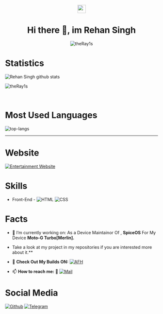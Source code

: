 <p align="center"> <img src="https://user-images.githubusercontent.com/5679180/79618120-0daffb80-80be-11ea-819e-d2b0fa904d07.gif" width="27px"><br>
<h1 align="center"> Hi there 👋, im Rehan Singh<br/> </h1></p>
<p align="center"><img src="https://github-profile-trophy.vercel.app/?username=theRay1s" alt="theRay1s" /></a> </p>

# Statistics #

![Rehan Singh github stats](https://github-readme-stats.vercel.app/api?username=theRay1s&show_icons=true&theme=tokyonight)
<p align="left"><img src="https://komarev.com/ghpvc/?username=theRay1s" alt="theRay1s" /> </p>
<br>

# Most Used Languages #

![top-langs](https://github-readme-stats.vercel.app/api/top-langs?username=theRay1s&show_icons=true&title_color=fff&icon_color=79ff97&text_color=9f9f9f&bg_color=151515)

---

# Website #
[![Entertainment Website](https://img.shields.io/badge/Ray%20Network-https%3A%2F%2Fraysnetwork.cf%2F-red)](https://raynetwork.cf/)

# Skills #

- Front-End -
![HTML](https://img.shields.io/badge/HTML%2085%25-red.svg)
![CSS](https://img.shields.io/badge/CSS%2085%25-purple.svg)


# Facts #

- 🔭 I’m currently working on: 
As a Device Maintainor Of , **SpiceOS** For My Device **Moto-G Turbo[Merlin].**
- Take a look at my project in my repositories if you are interested more about it.**
- 🌱 **Check Out My Builds ON:** [![AFH](https://img.shields.io/badge/-AndroidFileHost-green)](https://www.androidfilehost.com/?w=files&flid=316429)


- 📫 **How to reach me:** 💌 [![Mail](https://img.shields.io/badge/Mail-rehandagur%40outlook.com-blue)](rehandagur@outlook.com)


# Social Media #
[![Github](https://img.shields.io/badge/-Github-000?style=flat&logo=Github&logoColor=white)](https://github.com/theRay1s)
[![Telegram](https://img.shields.io/badge/Rehan%20Singh-Telegram-blue)](https://telegram.dog/theRay1)
